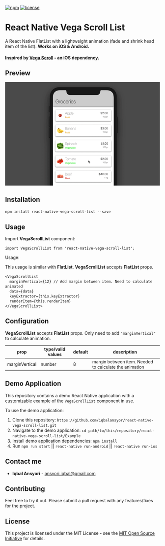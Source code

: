 [![npm](https://img.shields.io/badge/npm-v0.1.0-blue)](https://www.npmjs.com/package/react-native-vega-scroll-list)
[![license](https://img.shields.io/github/license/mashape/apistatus.svg)]()

# React Native Vega Scroll List

A React Native FlatList with a lightweight animation (fade and shrink head item of the list). **Works on iOS & Android.**
#### Inspired by [Vega Scroll](https://github.com/ApplikeySolutions/VegaScroll) - an iOS dependency.

## Preview
![react-native-vega-scroll-list](vega-scroll-list-demo.gif)

## Installation
`npm install react-native-vega-scroll-list --save`

## Usage
Import **VegaScrollList** component:

```
import VegaScrollList from 'react-native-vega-scroll-list';
```

Usage:

This usage is similar with **FlatList**. **VegaScrollList** accepts **FlatList** props.

```
<VegaScrollList
  marginVertical={12} // Add margin between item. Need to calculate animated
  data={data}
  keyExtractor={this.keyExtractor}
  renderItem={this.renderItem}
</VegaScrollList>
```

## Configuration
**VegaScrollList** accepts **FlatList** props.
Only need to add `"marginVertical"` to calculate animation.

| prop | type/valid values | default | description |
| - | - | - | - |
| marginVertical | number | 8 | margin between item. Needed to calculate the animation|

## Demo Application
This repository contains a demo React Native application with a customizable example of the `VegaScrollList` component in use.

To use the demo application:

1) Clone this repository: `https://github.com/iqbalansyor/react-native-vega-scroll-list.git`
2) Navigate to the demo application: `cd path/to/this/repository/react-native-vega-scroll-list/Example`
3) Install demo application dependencies: `npm install`
4) Run `npm run start` || `react-native run-android` || `react-native run-ios`

## Contact me
* **Iqbal Ansyori** - [ansyori.iqbal@gmail.com](mailto:ansyori.iqbal@gmail.com)

## Contributing
Feel free to try it out. Please submit a pull request with any features/fixes for the project.

## License
This project is licensed under the MIT License - see the [MIT Open Source Initiative](https://opensource.org/licenses/MIT) for details.
